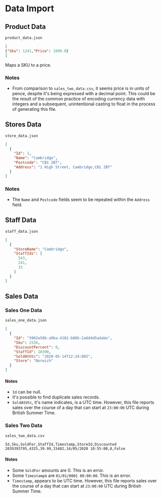 # Data Import
## Product Data
`product_data.json`
```json
[
{"Sku": 1241,"Price": 1099.0}
]
```
Maps a SKU to a price. 

### Notes
- From comparison to `sales_two_data.csv`, it seems price is in units of pence, despite it's being expressed with a 
decimal point. This could be the result of the common practice of encoding currency data with integers and a 
subsequent, unintentional casting to float in the process of generating this file.

## Stores Data
`store_data.json`
```json
[
  {
    "Id": 1,
    "Name": "Cambridge",
    "Postcode": "CB1 2BT",
    "Address": "1 High Street, Cambridge,CB1 2BT"
  }
]
```
### Notes
- The `Name` and `Postcode` fields seem to be repeated within the `Address` field.

## Staff Data
`staff_data.json`
```json
[
  {
    "StoreName": "Cambridge",
    "StaffIds": [
      543,
      241,
      33
    ]
  }
]
```

## Sales Data
### Sales One Data
`sales_one_data.json`
```json
[
  {
    "Id": "3902e58b-a9ba-4102-b88b-2a6d4d5adabe",
    "Sku": 2536,
    "DiscountPercent": 0,
    "StaffId": 10390,
    "SoldAtUtc": "2020-05-14T12:24:00Z",
    "Store": "Norwich"
  }
]
```
#### Notes
- `Id` can be null.
- It's possible to find duplicate sales records.
- `SoldAtUtc`, it's name indicates, is a UTC time. However, this file reports sales over the course of a day
that can start at `23:00:00` UTC during British Summer Time.

### Sales Two Data
`sales_two_data.csv`
```csv
Id,Sku,SoldFor,StaffId,Timestamp,StoreId,Discounted
2039393795,4325,39.99,15482,14/05/2020 10:55:00,8,False
```
#### Notes
- Some `SoldFor` amounts are 0. This is an error.
- Some `Timestamp`s are `01/01/0001 00:00:00`. This is an error.
- `Timestamp`, appears to be UTC time. However, this file reports sales over the course of a day
that can start at `23:00:00` UTC during British Summer Time.